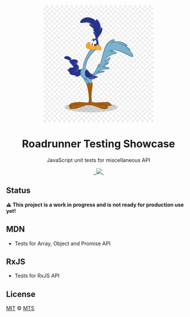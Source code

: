 <p align="center">
  <img width="300px" src="logo.jpg">
</p>

<h1 align="center">Roadrunner Testing Showcase</h1>

<p align="center">JavaScript unit tests for miscellaneous API</p>

<p align="center">
  <a aria-label="travis build" href="https://travis-ci.org/mts/roadrunner">
    <img alt="" src="https://img.shields.io/travis/mts/roadrunner.svg?logo=travis">
  </a>

  <a aria-label="last commit" href="https://github.com/mts/roadrunner/commits/master">
    <img alt="" src="https://img.shields.io/github/last-commit/mts/roadrunner.svg">
  </a>

  <a aria-label="contributors graph" href="https://github.com/mts/roadrunner/graphs/contributors">
    <img src="https://img.shields.io/github/contributors/mts/roadrunner.svg">
  </a>

  <a aria-label="license" href="https://github.com/mts/roadrunner/blob/master/LICENSE">
    <img src="https://img.shields.io/github/license/mts/roadrunner.svg" alt="">
  </a>
</p>

## Status

**⚠️ This project is a work in progress and is not ready for production use yet!**

## MDN

- Tests for Array, Object and Promise API

## RxJS

- Tests for RxJS API

## License

[MIT](./LICENSE) &copy; [MTS](https://github.com/mts)
